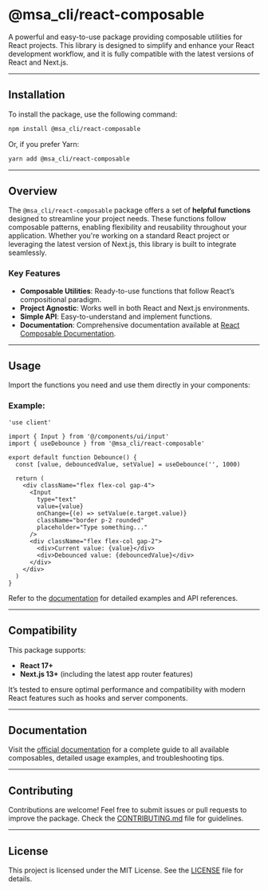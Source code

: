 # @msa_cli/react-composable

A powerful and easy-to-use package providing composable utilities for React projects. This library is designed to simplify and enhance your React development workflow, and it is fully compatible with the latest versions of React and Next.js.

---

## Installation

To install the package, use the following command:

```bash
npm install @msa_cli/react-composable
```

Or, if you prefer Yarn:

```bash
yarn add @msa_cli/react-composable
```

---

## Overview

The `@msa_cli/react-composable` package offers a set of **helpful functions** designed to streamline your project needs. These functions follow composable patterns, enabling flexibility and reusability throughout your application. Whether you're working on a standard React project or leveraging the latest version of Next.js, this library is built to integrate seamlessly.

### Key Features

- **Composable Utilities**: Ready-to-use functions that follow React’s compositional paradigm.
- **Project Agnostic**: Works well in both React and Next.js environments.
- **Simple API**: Easy-to-understand and implement functions.
- **Documentation**: Comprehensive documentation available at [React Composable Documentation](https://react-composable.vercel.app/).

---

## Usage

Import the functions you need and use them directly in your components:

### Example:

```tsx
'use client'

import { Input } from '@/components/ui/input'
import { useDebounce } from '@msa_cli/react-composable'

export default function Debounce() {
  const [value, debouncedValue, setValue] = useDebounce('', 1000)

  return (
    <div className="flex flex-col gap-4">
      <Input
        type="text"
        value={value}
        onChange={(e) => setValue(e.target.value)}
        className="border p-2 rounded"
        placeholder="Type something..."
      />
      <div className="flex flex-col gap-2">
        <div>Current value: {value}</div>
        <div>Debounced value: {debouncedValue}</div>
      </div>
    </div>
  )
}
```

Refer to the [documentation](https://react-composable.vercel.app/) for detailed examples and API references.

---

## Compatibility

This package supports:

- **React 17+**
- **Next.js 13+** (including the latest app router features)

It’s tested to ensure optimal performance and compatibility with modern React features such as hooks and server components.

---

## Documentation

Visit the [official documentation](https://react-composable.vercel.app/) for a complete guide to all available composables, detailed usage examples, and troubleshooting tips.

---

## Contributing

Contributions are welcome! Feel free to submit issues or pull requests to improve the package. Check the [CONTRIBUTING.md](CONTRIBUTING.md) file for guidelines.

---

## License

This project is licensed under the MIT License. See the [LICENSE](LICENSE) file for details.
